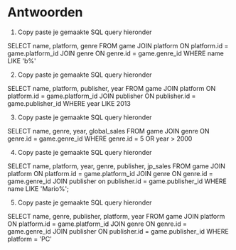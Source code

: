 # Antwoorden

1. Copy paste je gemaakte SQL query hieronder
   
SELECT name, platform, genre FROM game JOIN platform ON platform.id = game.platform_id JOIN genre ON genre.id = game.genre_id WHERE name LIKE 'b%'

2. Copy paste je gemaakte SQL query hieronder

SELECT name, platform, publisher, year FROM game JOIN platform ON platform.id = game.platform_id JOIN publisher ON publisher.id = game.publisher_id WHERE year LIKE 2013

3. Copy paste je gemaakte SQL query hieronder

SELECT name, genre, year, global_sales FROM game JOIN genre ON genre.id = game.genre_id WHERE genre.id = 5 OR year > 2000

4. Copy paste je gemaakte SQL query hieronder

SELECT name, platform, year, genre, publisher, jp_sales FROM game JOIN platform ON platform.id = game.platform_id JOIN genre ON genre.id = game.genre_id JOIN publisher on publisher.id = game.publisher_id WHERE name LIKE 'Mario%';

5. Copy paste je gemaakte SQL query hieronder
   
SELECT name, genre, publisher, platform, year FROM game JOIN platform ON platform.id = game.platform_id JOIN genre ON genre.id = game.genre_id JOIN publisher ON publisher.id = game.publisher_id WHERE platform = 'PC'

